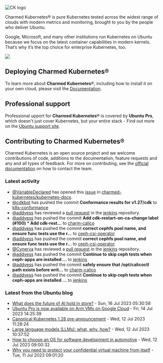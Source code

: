 ![CK logo](https://assets.ubuntu.com/v1/451d4cf4-Charmed+Kubernetes_RGB_onWhite_2022.svg)

Charmed Kubernetes® is pure Kubernetes tested across the widest range of clouds with modern metrics and monitoring, brought to you by the people who deliver Ubuntu.

Google, Microsoft, and many other institutions run Kubernetes on Ubuntu because we focus on the latest container capabilities in modern kernels. That’s why it’s the top choice for enterprise Kubernetes, too.

![](https://assets.ubuntu.com/v1/843c77b6-juju-at-a-glace.svg)

## Deploying Charmed Kubernetes®

To learn more about **Charmed Kubernetes**®, including how to install it on your own cloud, please visit the [Documentation][docs].

## Professional support

Professional upport for **Charmed Kubernetes**® is covered by **Ubuntu Pro**, which doesn't just cover Kubernetes, but your entire stack - Find out more on the [Ubuntu support site](https://ubuntu.com/support).

## Contributing to Charmed Kubernetes®

Charmed Kubernetes is an open source project and we welcome contributions of code, additions to the documentation, feature requests and any and all types of feedback. For more on contributing, see the [official documentation][get-in-touch] on how to contact the team.

<!-- LINKS -->
[docs]: https://ubuntu.com/kubernetes/docs
[get-in-touch]: https://ubuntu.com/kubernetes/docs/get-in-touch

### Latest activity

<!-- activity starts -->
 - [@VariableDeclared](https://github.com/VariableDeclared) has opened this [issue](https://github.com/charmed-kubernetes/kubernetes-docs/issues/781) in [charmed-kubernetes/kubernetes-docs](https://api.github.com/repos/charmed-kubernetes/kubernetes-docs).
 - [@cdkbot](https://github.com/cdkbot) has pushed the commit **Conformance results for v1.27/cdk** to [k8s-conformance](https://github.com/charmed-kubernetes/k8s-conformance)
 - [@addyess](https://github.com/addyess) has reviewed a [pull request](https://github.com/charmed-kubernetes/jenkins/pull/1367) in the [jenkins](https://github.com/charmed-kubernetes/jenkins) repository.
 - [@addyess](https://github.com/addyess) has pushed the commit **Add cdk-restart-on-ca-change label (#100)  * Add cdk-rest...** to [charm-calico](https://github.com/charmed-kubernetes/charm-calico)
 - [@addyess](https://github.com/addyess) has pushed the commit **correct cephfs pool name, and ensure func tests use the r...** to [ceph-csi-operator](https://github.com/charmed-kubernetes/ceph-csi-operator)
 - [@addyess](https://github.com/addyess) has pushed the commit **correct cephfs pool name, and ensure func tests use the r...** to [ceph-csi-operator](https://github.com/charmed-kubernetes/ceph-csi-operator)
 - [@Cynerva](https://github.com/Cynerva) has reviewed a [pull request](https://github.com/charmed-kubernetes/jenkins/pull/1367) in the [jenkins](https://github.com/charmed-kubernetes/jenkins) repository.
 - [@addyess](https://github.com/addyess) has pushed the commit **Continue to skip ceph tests when ceph-apps are installed ...** to [jenkins](https://github.com/charmed-kubernetes/jenkins)
 - [@addyess](https://github.com/addyess) has pushed the commit **safely ensure that /opt/calicoctl path exists before writ...** to [charm-calico](https://github.com/charmed-kubernetes/charm-calico)
 - [@addyess](https://github.com/addyess) has pushed the commit **Continue to skip ceph tests when ceph-apps are installed ...** to [jenkins](https://github.com/charmed-kubernetes/jenkins)
<!-- activity ends -->

<!-- roadmap starts -->

<!-- roadmap ends -->

### Latest from the Ubuntu blog

<!-- blog starts -->
* [What does the future of AI hold in store?](https://ubuntu.com//blog/future-of-ai-2023) - Sun, 16 Jul 2023 05:30:58 
* [Ubuntu Pro is now available on Arm VMs on Google Cloud](https://ubuntu.com//blog/ubuntu-pro-is-now-available-on-arm-vms-on-google-cloud) - Fri, 14 Jul 2023 14:25:39 
* [Canonical Kubernetes 1.28 pre-announcement](https://ubuntu.com//blog/canonical-kubernetes-1-28-pre-announcement) - Wed, 12 Jul 2023 11:28:24 
* [Large language models (LLMs): what, why, how?](https://ubuntu.com//blog/what-are-large-language-models-llms) - Wed, 12 Jul 2023 10:37:52 
* [How to choose an OS for software development in automotive](https://ubuntu.com//blog/how-to-choose-an-os-for-software-development-in-automotive) - Wed, 12 Jul 2023 09:00:32 
* [Why you need to protect your confidential virtual machine from itself](https://ubuntu.com//blog/why-you-need-to-protect-your-confidential-virtual-machine-from-itself) - Tue, 11 Jul 2023 09:01:20 
<!-- blog ends -->
